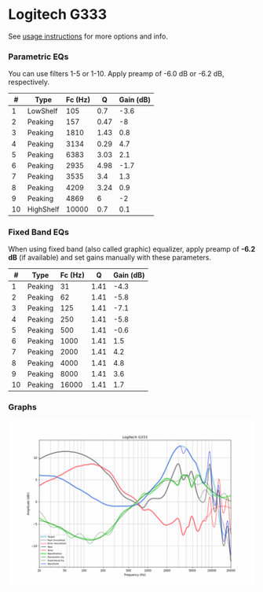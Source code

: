 # Logitech G333
See [usage instructions](https://github.com/jaakkopasanen/AutoEq#usage) for more options and info.

### Parametric EQs
You can use filters 1-5 or 1-10. Apply preamp of -6.0 dB or -6.2 dB, respectively.

|   # | Type      |   Fc (Hz) |    Q |   Gain (dB) |
|-----|-----------|-----------|------|-------------|
|   1 | LowShelf  |       105 | 0.7  |        -3.6 |
|   2 | Peaking   |       157 | 0.47 |        -8   |
|   3 | Peaking   |      1810 | 1.43 |         0.8 |
|   4 | Peaking   |      3134 | 0.29 |         4.7 |
|   5 | Peaking   |      6383 | 3.03 |         2.1 |
|   6 | Peaking   |      2935 | 4.98 |        -1.7 |
|   7 | Peaking   |      3535 | 3.4  |         1.3 |
|   8 | Peaking   |      4209 | 3.24 |         0.9 |
|   9 | Peaking   |      4869 | 6    |        -2   |
|  10 | HighShelf |     10000 | 0.7  |         0.1 |

### Fixed Band EQs
When using fixed band (also called graphic) equalizer, apply preamp of **-6.2 dB** (if available) and set gains manually with these parameters.

|   # | Type    |   Fc (Hz) |    Q |   Gain (dB) |
|-----|---------|-----------|------|-------------|
|   1 | Peaking |        31 | 1.41 |        -4.3 |
|   2 | Peaking |        62 | 1.41 |        -5.8 |
|   3 | Peaking |       125 | 1.41 |        -7.1 |
|   4 | Peaking |       250 | 1.41 |        -5.8 |
|   5 | Peaking |       500 | 1.41 |        -0.6 |
|   6 | Peaking |      1000 | 1.41 |         1.5 |
|   7 | Peaking |      2000 | 1.41 |         4.2 |
|   8 | Peaking |      4000 | 1.41 |         4.8 |
|   9 | Peaking |      8000 | 1.41 |         3.6 |
|  10 | Peaking |     16000 | 1.41 |         1.7 |

### Graphs
![](./Logitech%20G333.png)
